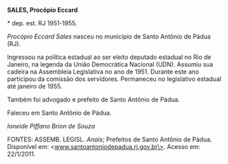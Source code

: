 **SALES, Procópio Eccard**

\* dep. est. RJ 1951-1955.

*Procópio Eccard Sales* nasceu no município de Santo Antônio de Pádua
(RJ).

Ingressou na política estadual ao ser eleito deputado estadual no Rio de
Janeiro, na legenda da União Democrática Nacional (UDN). Assumiu sua
cadeira na Assembleia Legislativa no ano de 1951. Durante este ano
participou da comissão dos servidores. Permaneceu no legislativo
estadual até janeiro de 1955.

Também foi advogado e prefeito de Santo Antônio de Pádua.

Faleceu em Santo Antônio de Pádua.

*Ioneide Piffano Brion de Souza*

FONTES: ASSEMB. LEGISL. *Anais*; Prefeitos de Santo Antônio de Pádua.
Disponível em: \<www.santoantoniodepadua.rj.gov.br\>. Acesso em:
22/1/2011.
